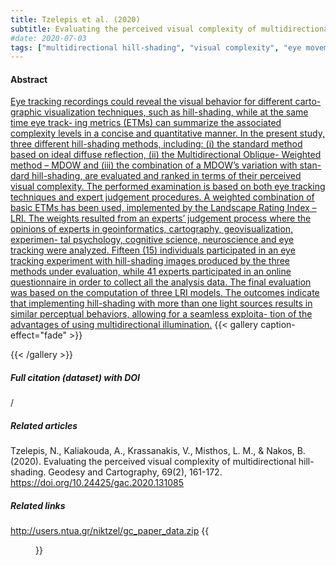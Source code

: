 ```yaml
---
title: Tzelepis et al. (2020)
subtitle: Evaluating the perceived visual complexity of multidirectional hill-shading
#date: 2020-07-03
tags: ["multidirectional hill-shading", "visual complexity", "eye movement analysis", "expert judgement process"]
---
```


#### Abstract

[Eye tracking recordings could reveal the visual behavior for different carto- graphic visualization techniques, such as hill-shading, while at the same time eye track- ing metrics (ETMs) can summarize the associated complexity levels in a concise and quantitative manner. In the present study, three different hill-shading methods, including: (i) the standard method based on ideal diffuse reflection, (ii) the Multidirectional Oblique- Weighted method – MDOW and (iii) the combination of a MDOW’s variation with stan- dard hill-shading, are evaluated and ranked in terms of their perceived visual complexity. The performed examination is based on both eye tracking techniques and expert judgement procedures. A weighted combination of basic ETMs has been used, implemented by the Landscape Rating Index – LRI. The weights resulted from an experts’ judgement process where the opinions of experts in geoinformatics, cartography, geovisualization, experimen- tal psychology, cognitive science, neuroscience and eye tracking were analyzed. Fifteen (15) individuals participated in an eye tracking experiment with hill-shading images produced by the three methods under evaluation, while 41 experts participated in an online questionnaire in order to collect all the analysis data. The final evaluation was based on the computation of three LRI models. The outcomes indicate that implementing hill-shading with more than one light sources results in similar perceptual behaviors, allowing for a seamless exploita- tion of the advantages of using multidirectional illumination.](https://doi.org/10.24425/gac.2020.131085)
{{< gallery caption-effect="fade" >}}

{{< /gallery >}}
##### Full citation (dataset) with DOI
/

##### Related articles
Tzelepis, N., Kaliakouda, A., Krassanakis, V., Misthos, L. M., & Nakos, B. (2020). Evaluating the perceived visual complexity of multidirectional hill-shading. Geodesy and Cartography, 69(2), 161-172. https://doi.org/10.24425/gac.2020.131085

##### Related links
http://users.ntua.gr/niktzel/gc_paper_data.zip
{{<figure src="/Open-Metadata-Platform-for-Map-Usability_v2/img/img04.jpg">}}
<!--more-->